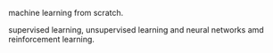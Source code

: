 machine learning from scratch.

supervised learning, unsupervised learning and neural networks amd reinforcement learning.
